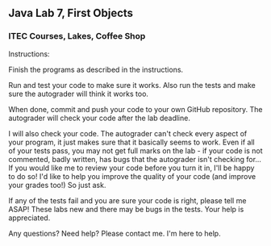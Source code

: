 ## Java Lab 7, First Objects

### ITEC Courses, Lakes, Coffee Shop

Instructions:

Finish the programs as described in the instructions. 

Run and test your code to make sure it works. 
Also run the tests and make sure the autograder will think it works too.

When done, commit and push your code to your own GitHub repository. 
The autograder will check your code after the lab deadline.  

I will also check your code. The autograder can't check every aspect of your program, it just makes sure that it basically seems to work.  Even if all of your tests pass, you may not get full marks on the lab - if your code is not commented, badly written, has bugs that the autograder isn't checking for... If you would like me to review your code before you turn it in, I'll be happy to do so! I'd like to help you improve the quality of your code (and improve your grades too!)  So just ask.

If any of the tests fail and you are sure your code is right, please tell me ASAP! 
These labs new and there may be bugs in the tests. Your help is appreciated.

Any questions? Need help? Please contact me. I'm here to help. 